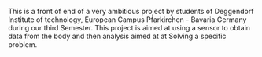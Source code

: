 This is a front of end of a very ambitious project by students of Deggendorf Institute of technology, European Campus Pfarkirchen - Bavaria Germany during our third Semester. 
This project is aimed at using a sensor to obtain data from the body and then analysis aimed at at Solving a specific problem.
